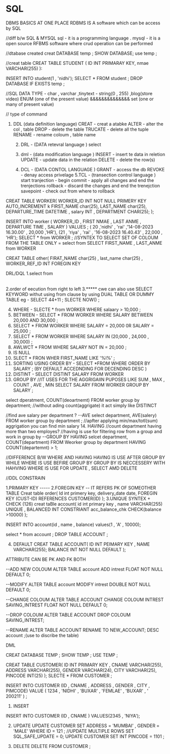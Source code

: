 # SQL
DBMS BASICS AT ONE PLACE 
 RDBMS IS A software which can be access by SQL 

 //diff b/w SQL & MYSQL 
 sql - it is a programming language . 
 mysql - it is a open source RFBMS software where crud operation can be performed 

 //dtabase created
creat DATABASE temp ;
SHOW DATABASE;
use temp ;

//creat table 
CREAT TABLE STUDENT (
ID INT PRIMARAY KEY,
nmae VARCHAR(255)
):

INSERT INTO student(1 , 'nidhi');
SELECT * FROM student ;
DROP DATABASE IF EXISTS temp ;

//SQL DATA TYPE - 
char , varchar ,tinytext - string(0 , 255) ,blog(store video) 
ENUM (one of the present value) &&&&&&&&&&&&&& set (one or many of present value)

// type of command 
1. DDL (data definition language)
    CREAT - creat a atabke 
     ALTER - alter the col , table
   DROP - delete the table
   TRUCATE - delete all the tuple
   RENAME - rename coloum , table name

   2. DRL - (DATA  retevral language ) select
  
   3. dml - (data modification language )
    INSERT - insert te data in reletion
    UPDATE - update data in the relation 
    DELETE - delete the row(s)

   4. DCL - (DATA CONTOL LANGUAGE )
      GRANT - access the db 
      REVOKE - denay access privelage 
   5.TCL - (transection control language )
      start tranjection - begin
      commit - apply all changes and end the trenjections
      rollback - discard the changes and end the trenejction
      savepoint - check out from where to rollback

CREAT TABLE WORKER(
WORKER_ID INT NOT NULL PRIMERY KEY AUTO_INCREMENT k
FIRST_NAME char(25),
LAST_NAME char(25),
DEPARTURE_TIME DATETIME ,
salary INT ,
DEPARTMENT CHAR(25);
);

INSERT INTO worker 
( WORKER_ID , FIRST NMAE , LAST ANME , DEPARTURE TIME , SALARY ) VALUES ;
( 20 ,'nidhi' , 'rai' ,'14-08-2023 16.30.00' , 20,000 ,'HR'),
(21 , 'riya' , 'rai' , '16-08-2023 16.40.43' , 22,000 , 'HR');
SELECT * from WORKER ;
//SYNTEX TO SELECT SET OF COLOUM FROM  THE TABLE ONLY = select <set of coloum name> from <table name>
SELECT FIRST_NAME , LAST_ANME  from WORKER 

CREAT TABLE other(
FIRAT_NAME char(25) ,
last_name char(25) ,
WORKER_REF_ID INT FOREGIN KEY 


DRL/DQL 
1.select<set cf coloum name > from <table name>
2.order of eecution from right to left
3.***** cwe can also use SELECT KEYWORD withut using from clause by using DUAL TABLE OR DUMMY TABLE 
eg - SELECT 44+11 ;  SLECTE NOW() ;

4. WHERE - SLECTE * from WORKER WHERE salaary > 10,000 ;
5. BETWEEN - SELECT * FROM WORKER WHERE SALARY BETWEEN 20,000 AND 30,000 ;
6. SELECT * FROM WORKER WHERE SALARY = 20,000 0R SALARY = 25,000 ;
7. SELECT * FROM WORKER WHERE SALARY IN (20,000 , 24,000 , 30,000) ;
8. AWLWCT * FROM WHERE SALARY NOT IN = 20,000 ;
9. IS NULL
10. SLECT * FRON WHER FIRST_NAME LIKE '%I%' ;
11. SORTING USING ORDER BY - SELECT *FROM WHERE ORDER BY SALARY ; (BY DEFAULT ACCEDNDING FOR DECENDING DESC )
12. DISTINT - SELECT DISTINT SALARY FROM WORKER
13. GROUP BY 
//IT USES FOR THE AGGRIGAIIN PUPOSES LIKE SUM , MAX , COUNT , AVE , MIN
SELECT SALARY FROM WORKER GROUP BY SALARY ;

select dperatment, COUNT(deoartnemt) FROM worker group by department;
//without ading count(aggrigate) it act simply like DISTINCT

//find ave salary per department ? 
--AVE
select department, AVE(salery) FROM worker group by department ;
//apfter applying min/max/totl(sum) aggrigation you can find min salary
14. HAVING
//count department having more than two employes?
//having is use for filtering row from a group and work in group by 
--GROUP BY HAVING 
selcet department, COUNT(department) FROM Weorker group by department HAVING COUNT(departemnt) > 1;

//DIFFERENCE B/W WHERE AND HAVING
HAVING IS USE AFTER GROUP BY WHILE WHERE IS USE BEFIRE GROUP BY
GROUP BY IS NECCESSERY WITH HAHVING 
WHERE IS USE FOR UPDATE , SELECT AMD DELETE

//DDL CONSTRAIN

 1.PRIMARY KEY -----
 2.FOREGIN KEY -- IT REFERS PK OF SOMEOTHER TABLE
Creat table order(
Id int primery key,
delivery_date date,
FOREGIN KEY (CUST-ID) REFERENCES CUSTOMER(ID)
);
3.UNIQUE SYNTEX + CHECK (126)
creat taBle account(
id int primary key ,
name VARCHAR(255) UNIQUE ,
BALANCED INT 
CONSTRIANT acc_balance_chk CHECK(balance >10000)
);

INSERT INTO account(id , name , balance)
values(1 , 'A' , 10000);

select * from account ;
DROP TABLE ACCOUNT ;

4. DEFAULT 
CREAT TABLE ACCOUNT(
ID INT PEIMARY KEY ,
NAME VARCHAR(255);
BALANCE INT NOT NULL DEFAULT 
);

ATTRIBUTE CAN BE PK AND FK BOTH


--ADD NEW COLOUM 
ALTER TABLE account ADD intrest FLOAT NOT NULL DEFAULT 0;

--MODIFY
ALTER TABLE account MODIFY intrest DOUBLE NOT NULL DEFAULT 0;

--CHANGE COLOUM 
ALTER TABLE ACCOUNT CHANGE COLOUM INTREST SAVING_INTREST FLOAT NOT NULL DEFAULT 0;

--DROP COLOUM
ALTER TABLE ACCOUNT DROP COLOUM SAVING_INTREST;

 --RENAME
 ALTER TABLE ACCOUNT RENAME TO NEW_ACCOUNT;
DESC account ;(use to discribe the table)


DML

CREAT DATABASE TEMP ;
SHOW TEMP ;
USE TEMP ;

CREAT TABLE CUSTOMER(
ID INT PRIMARY KEY ,
CNAME VARCHAR(255),
ADDRESS VARCHAR(255),
GENDER VARCHAR(24),
CITY VARCHAR(25),
PINCODE INT(25)
);
SLECTE * FROM CUSTOMER ;

INSERT INTO CUSTOMER (ID , CNAME , ADDRESS , GENDER , CITY , PIMCODE)
VALUE ( 1234 , 'NIDHI' , 'BUXAR' , 'FEMLAE' , 'BUXAR' , ' 200211' ) ;
1. INSERT

INSERT INTO CUSTOMER (ID , CNAME )
VALUES(2345  , 'NIYA');

2. UPDATE
   UPDATE CUSTOMER SET ADDRESS = 'MUMBAI' , GENDER = 'MALE' WHERE ID = 121 ;
   //UPDATE MULTIPLE ROWS
   SET SQL_SAFE_UPDATE = 0;
   UPDATE CUSTOMER SET INT PINCODE = 1101 ;

3. DELETE
   DELETE FROM CUSTOMER ;
